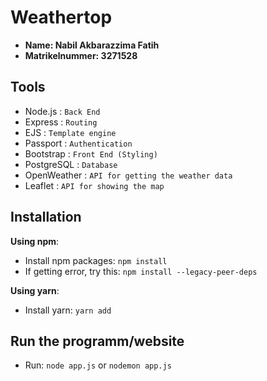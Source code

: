 # Weathertop

- **Name: Nabil Akbarazzima Fatih**
- **Matrikelnummer: 3271528**

## Tools

- Node.js : `Back End`
- Express : `Routing`
- EJS : `Template engine`
- Passport : `Authentication`
- Bootstrap : `Front End (Styling)`
- PostgreSQL : `Database`
- OpenWeather : `API for getting the weather data`
- Leaflet : `API for showing the map`

## Installation

**Using npm**:

- Install npm packages: `npm install`
- If getting error, try this: `npm install --legacy-peer-deps`

**Using yarn**:

- Install yarn: `yarn add`

## Run the programm/website

- Run: `node app.js` or `nodemon app.js`
